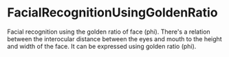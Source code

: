 # FacialRecognitionUsingGoldenRatio
Facial recognition using the golden ratio of face (phi). There's a relation between the interocular distance between the eyes and mouth to the height and width of the face. It can be expressed using golden ratio (phi).
